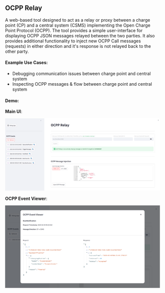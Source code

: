 ## OCPP Relay

A web-based tool designed to act as a relay or proxy between a charge point (CP) and a central system (CSMS)
implementing the Open Charge Point Protocol (OCPP). The tool provides a simple user-interface for displaying 
OCPP JSON messages relayed between the two parties. It also provides additional functionality to inject new OCPP Call 
messages (requests) in either direction and it's response is not relayed back to the other party.

#### Example Use Cases:

* Debugging communication issues between charge point and central system
* Inspecting OCPP messages & flow between charge point and central system


#### Demo:

**Main UI**:

<img src="docs/demo_main_ui.png" alt="Main UI" width="900"/>

**OCPP Event Viewer**:

<img src="docs/demo_ocpp_event_viewer.png" alt="OCPP Event Viewer" width="900"/>
